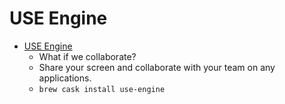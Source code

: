 # USE Engine
- [USE Engine](https://www.use-together.com/)
  -  What if we collaborate?
  - Share your screen and collaborate with your team on any applications.
  - `brew cask install use-engine`
